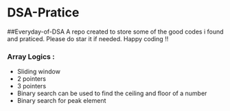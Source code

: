 # DSA-Pratice
##Everyday-of-DSA
A repo created to store some of the good codes i found and praticed.
Please do star it if needed.
Happy coding !!


### Array Logics : 

 - Sliding window
 - 2 pointers
 - 3 pointers
 - Binary search can be used to find the ceiling and floor of a number
 - Binary search for peak element
